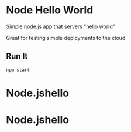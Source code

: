 # Node Hello World

Simple node.js app that servers "hello world"

Great for testing simple deployments to the cloud

## Run It

`npm start`
# Node.jshello
# Node.jshello
